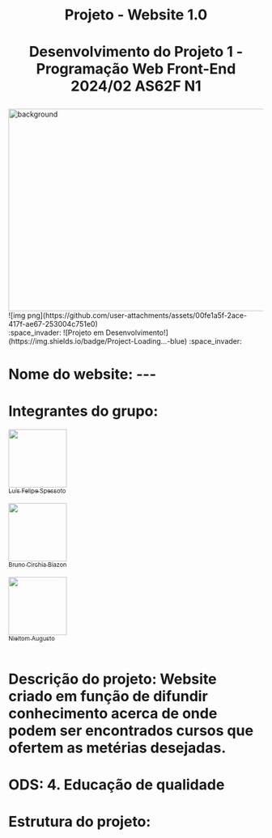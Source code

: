 # <h1 align="center"> Projeto - Website 1.0 </h1>
# <p align="center">Desenvolvimento do Projeto 1 - Programação Web Front-End 2024/02 AS62F N1</p>

<div>
  <img src="" alt="background" width="600" height="400">
  ![img png](https://github.com/user-attachments/assets/00fe1a5f-2ace-417f-ae67-253004c751e0)
</div>
<div>
  :space_invader:
    ![Projeto em Desenvolvimento!](https://img.shields.io/badge/Project-Loading...-blue)
  :space_invader:
</div>
  
# Nome do website: ---

# Integrantes do grupo: <br>
[<img loading="img1" src="https://avatars.githubusercontent.com/u/77413441?v=4" width=115><br><sub>Luís Felipe Spessoto</sub>](https://github.com/Luis-Spessoto) <br> <br>
[<img loading="img2" src="https://avatars.githubusercontent.com/u/184716758?v=4" width=115><br><sub>Bruno Circhia Biazon</sub>](https://github.com/BrunoBiazon) <br> <br>
[<img loading="img3" src="https://avatars.githubusercontent.com/u/120043427?v=4" width=115><br><sub>Nieltom Augusto</sub>](https://github.com/nieltom) <br> <br>


# Descrição do projeto: Website criado em função de difundir conhecimento acerca de onde podem ser encontrados cursos que ofertem as metérias desejadas.

# ODS: 4. Educação de qualidade 

# Estrutura do projeto: 


